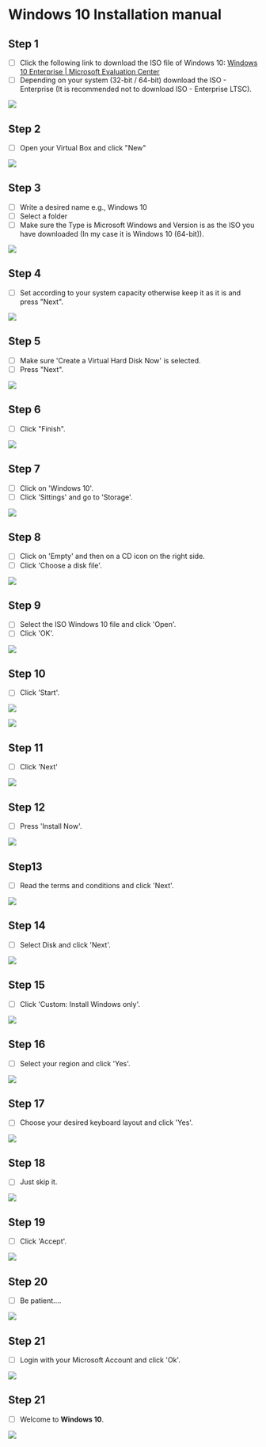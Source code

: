 # **Windows 10 Installation manual**

## Step 1

- [ ] Click the following link to download the ISO file of Windows 10:
  [Windows 10 Enterprise | Microsoft Evaluation Center](https://www.microsoft.com/en-us/evalcenter/download-windows-10-enterprise)
- [ ] Depending on your system (32-bit / 64-bit) download the ISO - Enterprise (It is recommended not to download ISO - Enterprise LTSC).

![](./img/1.png)

## Step 2

- [ ] Open your Virtual Box and click "New"

![](./img/2.png)

## Step 3

- [ ] Write a desired name e.g., Windows 10
- [ ] Select a folder
- [ ] Make sure the Type is Microsoft Windows and Version is as the ISO you have downloaded (In my case it is Windows 10 (64-bit)).

![](./img/3.png)

## Step 4

- [ ] Set according to your system capacity otherwise keep it as it is and press "Next".

![](./img/4.png)

## Step 5

- [ ] Make sure 'Create a Virtual Hard Disk Now' is selected.
- [ ] Press "Next".

![](./img/5.png)

## Step 6

- [ ] Click "Finish".

![](./img/6.png)

## Step 7

- [ ] Click on 'Windows 10'.
- [ ] Click 'Sittings' and go to 'Storage'.

![](./img/7.png)

## Step 8

- [ ] Click on 'Empty' and then on a CD icon on the right side.
- [ ] Click 'Choose a disk file'.

![](./img/8.png)

## Step 9

- [ ] Select the ISO Windows 10 file and click 'Open'.
- [ ] Click 'OK'.

![](./img/9.png)

## Step 10

- [ ] Click 'Start'.

![](./img/10.png)

![](./img/10.png)

## Step 11

- [ ] Click 'Next'

![](./img/12.png)

## Step 12

- [ ] Press 'Install Now'.

![](./img/13.png)

## Step13

- [ ] Read the terms and conditions and click 'Next'.

![](./img/14.png)

## Step 14

- [ ] Select Disk and click 'Next'.

![](./img/15.png)

## Step 15

- [ ] Click 'Custom: Install Windows only'.

![](./img/16.png)

## Step 16

- [ ] Select your region and click 'Yes'.

![](./img/17.png)

## Step 17

- [ ] Choose your desired keyboard layout and click 'Yes'.

![](./img/18.png)

## Step 18

- [ ] Just skip it.

![](./img/19.png)

## Step 19

- [ ] Click 'Accept'.

![](./img/20.png)

## Step 20

- [ ] Be patient.... 

![](./img/21.png)

## Step 21

- [ ] Login with your Microsoft Account and click 'Ok'.

![](./img/22.png)

## Step 21

- [ ] Welcome to **Windows 10**.

![](./img/23.png)

